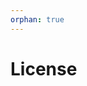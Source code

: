 ```yaml
---
orphan: true
---
```


# License

```{include} ../LICENSE

```
                                                                                                                                                                                                                                                                                                                                                      